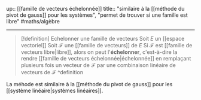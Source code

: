 up:: [[famille de vecteurs échelonnée]] 
title:: "similaire à la [[méthode du pivot de gauss]] pour les systèmes", "permet de trouver si une famille est libre"
#maths/algèbre 

---

> [!definition] Echelonner une famille de vecteurs
> Soit $E$ un [[espace vectoriel]]
> Soit $\mathcal{F}$ une [[famille de vecteurs]] de $E$
> Si $\mathcal{F}$ est [[famille de vecteurs libre|libre]], alors on peut l'**échelonner**, c'est-à-dire la rendre [[famille de vecteurs échelonnée|échelonnée]] en remplaçant plusieurs fois un vecteur de $\mathcal{F}$ par une combinaison linéaire de vecteurs de $\mathcal{F}$
^definition

La méhode est similaire à la [[méthode du pivot de gauss]] pour les [[système linéaire|systèmes linéaires]].
